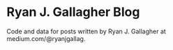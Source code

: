 # Ryan J. Gallagher Blog
Code and data for posts written by Ryan J. Gallagher at medium.com/@ryanjgallag.
